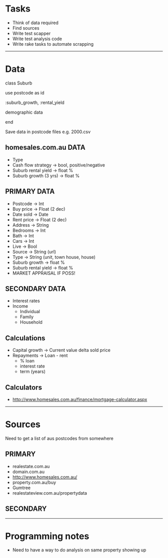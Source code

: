 # Tasks

* Think of data required
* Find sources
* Write test scapper
* Write test analysis code
* Write rake tasks to automate scrapping

***

# Data

class Suburb

  use postcode as id

  :suburb_growth, :rental_yield

  demographic data

end

Save data in postcode files e.g. 2000.csv


## homesales.com.au DATA

* Type
* Cash flow strategy    -> bool, positive/negative
* Suburb rental yield   -> float %
* Suburb growth (3 yrs) -> float %

## PRIMARY DATA

* Postcode    -> Int
* Buy price   -> Float (2 dec)
* Date sold   -> Date
* Rent price  -> Float (2 dec)
* Address     -> String
* Bedrooms    -> Int
* Bath        -> Int
* Cars        -> Int
* Live        -> Bool
* Source      -> String (url)
* Type        -> String (unit, town house, house)
* Suburb growth -> float %
* Suburb rental yield -> float %
* MARKET APPRAISAL IF POSS!

## SECONDARY DATA

* Interest rates
* Income
	- Individual
	- Family
	- Household

## Calculations

* Capital growth -> Current value delta sold price
* Repayments     -> Loan - rent
	- % loan
	- interest rate
	- term (years)

## Calculators
* http://www.homesales.com.au/finance/mortgage-calculator.aspx

***

# Sources

Need to get a list of aus postcodes from somewhere

## PRIMARY

* realestate.com.au
* domain.com.au
* http://www.homesales.com.au/
* property.com.au/buy
* Gumtree
* realestateview.com.au/propertydata

## SECONDARY

***

# Programming notes

* Need to have a way to do analysis on same property showing up
